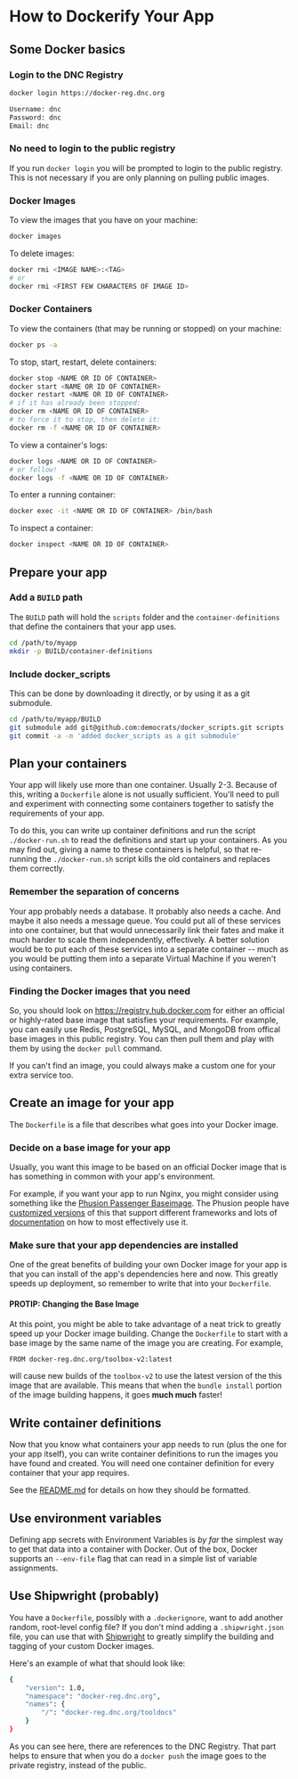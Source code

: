 # How to Dockerify Your App

## Some Docker basics

### Login to the DNC Registry

```bash
docker login https://docker-reg.dnc.org

Username: dnc
Password: dnc
Email: dnc
```

### No need to login to the public registry

If you run `docker login` you will be prompted to login to the public registry.
This is not necessary if you are only planning on pulling public images.

### Docker Images

To view the images that you have on your machine:
```bash
docker images
```

To delete images:
```bash
docker rmi <IMAGE NAME>:<TAG>
# or
docker rmi <FIRST FEW CHARACTERS OF IMAGE ID>
```

### Docker Containers

To view the containers (that may be running or stopped) on your machine:
```bash
docker ps -a
```

To stop, start, restart, delete containers:
```bash
docker stop <NAME OR ID OF CONTAINER>
docker start <NAME OR ID OF CONTAINER>
docker restart <NAME OR ID OF CONTAINER>
# if it has already been stopped:
docker rm <NAME OR ID OF CONTAINER>
# to force it to stop, then delete it:
docker rm -f <NAME OR ID OF CONTAINER>
```

To view a container's logs:
```bash
docker logs <NAME OR ID OF CONTAINER>
# or follow!
docker logs -f <NAME OR ID OF CONTAINER>
```

To enter a running container:
```bash
docker exec -it <NAME OR ID OF CONTAINER> /bin/bash
```

To inspect a container:
```bash
docker inspect <NAME OR ID OF CONTAINER>
```

## Prepare your app

### Add a `BUILD` path

The `BUILD` path will hold the `scripts` folder and the `container-definitions`
that define the containers that your app uses.

```bash
cd /path/to/myapp
mkdir -p BUILD/container-definitions
```

### Include docker_scripts

This can be done by downloading it directly, or by using it as a git submodule.

```bash
cd /path/to/myapp/BUILD
git submodule add git@github.com:democrats/docker_scripts.git scripts
git commit -a -m 'added docker_scripts as a git submodule'
```

## Plan your containers

Your app will likely use more than one container.  Usually 2-3.  Because of
this, writing a `Dockerfile` alone is not usually sufficient.  You'll need to
pull and experiment with connecting some containers together to satisfy the
requirements of your app.

To do this, you can write up container definitions and run the script 
`./docker-run.sh` to read the definitions and start up your containers.  As
you may find out, giving a name to these containers is helpful, so that 
re-running the `./docker-run.sh` script kills the old containers and replaces
them correctly.

### Remember the separation of concerns

Your app probably needs a database.  It probably also needs a cache.  And 
maybe it also needs a message queue.  You could put all of these services into 
one container, but that would unnecessarily link their fates and make it much
harder to scale them independently, effectively.  A better solution would be
to put each of these services into a separate container -- much as you would
be putting them into a separate Virtual Machine if you weren't using 
containers.

### Finding the Docker images that you need

So, you should look on https://registry.hub.docker.com for either an official 
or highly-rated base image that satisfies your requirements.  For example, you
can easily use Redis, PostgreSQL, MySQL, and MongoDB from offical base images
in this public registry.  You can then pull them and play with them by using 
the `docker pull` command.

If you can't find an image, you could always make a custom one for your extra
service too.

## Create an image for your app

The `Dockerfile` is a file that describes what goes into your Docker image.

### Decide on a base image for your app

Usually, you want this image to be based on an official Docker image that is
has something in common with your app's environment.

For example, if you want your app to run Nginx, you might consider using 
something like the [Phusion Passenger Baseimage].  The Phusion people have 
[customized versions] of this that support different frameworks and lots of 
[documentation] on how to most effectively use it.

### Make sure that your app dependencies are installed

One of the great benefits of building your own Docker image for your app is that
you can install of the app's dependencies here and now.  This greatly speeds up
deployment, so remember to write that into your `Dockerfile`.

#### PROTIP: Changing the Base Image

At this point, you might be able to take advantage of a neat trick to greatly
speed up your Docker image building.  Change the `Dockerfile` to start with a
base image by the same name of the image you are creating.  For example,

```bash
FROM docker-reg.dnc.org/toolbox-v2:latest
```

will cause new builds of the `toolbox-v2` to use the latest version of the
this image that are available.  This means that when the `bundle install`
portion of the image building happens, it goes **much much** faster!

## Write container definitions

Now that you know what containers your app needs to run (plus the one for your
app itself), you can write container definitions to run the images you have
found and created. You will need one container definition for every container 
that your app requires. 

See the [README.md] for details on how they should be formatted.

## Use environment variables

Defining app secrets with Environment Variables is *by far* the simplest way
to get that data into a container with Docker.  Out of the box, Docker supports
an `--env-file` flag that can read in a simple list of variable assignments.

## Use Shipwright (probably)

You have a `Dockerfile`, possibly with a `.dockerignore`, want to add another
random, root-level config file?  If you don't mind adding a `.shipwright.json`
file, you can use that with [Shipwright] to greatly simplify the building and
tagging of your custom Docker images.

Here's an example of what that should look like:

```bash
{
    "version": 1.0,
    "namespace": "docker-reg.dnc.org",
    "names": {
        "/": "docker-reg.dnc.org/tooldocs"
    }
}
```

As you can see here, there are references to the DNC Registry.  That part helps
to ensure that when you do a `docker push` the image goes to the private 
registry, instead of the public.


[Phusion Passenger Baseimage]: https://github.com/phusion/baseimage-docker
[customized versions]: https://registry.hub.docker.com/repos/phusion/
[documentation]: https://github.com/phusion/baseimage-docker/blob/master/README.md
[README.md]: README.md
[Shipwright]: https://github.com/6si/shipwright
